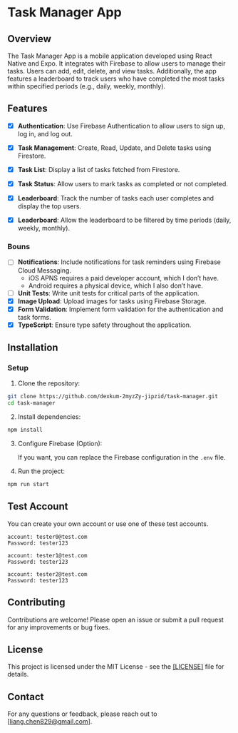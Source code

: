 # Task Manager App

## Overview

The Task Manager App is a mobile application developed using React Native and Expo. It integrates with Firebase to allow users to manage their tasks. Users can add, edit, delete, and view tasks. Additionally, the app features a leaderboard to track users who have completed the most tasks within specified periods (e.g., daily, weekly, monthly).

## Features

- [x] **Authentication**: Use Firebase Authentication to allow users to sign up, log in, and log out.
- [x] **Task Management**: Create, Read, Update, and Delete tasks using Firestore.
- [x] **Task List**: Display a list of tasks fetched from Firestore.

- [x] **Task Status**: Allow users to mark tasks as completed or not completed.

- [x] **Leaderboard**: Track the number of tasks each user completes and display the top users.
- [x] **Leaderboard**: Allow the leaderboard to be filtered by time periods (daily, weekly, monthly).

### Bouns

- [ ] **Notifications**: Include notifications for task reminders using Firebase Cloud Messaging.
  - iOS APNS requires a paid developer account, which I don’t have.
  - Android requires a physical device, which I also don’t have.
- [ ] **Unit Tests**: Write unit tests for critical parts of the application.
- [x] **Image Upload**: Upload images for tasks using Firebase Storage.
- [x] **Form Validation**: Implement form validation for the authentication and task forms.
- [x] **TypeScript**: Ensure type safety throughout the application.

## Installation

### Setup

1. Clone the repository:

```sh
git clone https://github.com/dexkum-2myzZy-jipzid/task-manager.git
cd task-manager
```

2. Install dependencies:

```sh
npm install
```

3. Configure Firebase (Option):

   If you want, you can replace the Firebase configuration in the `.env` file.

4. Run the project:

```sh
npm run start
```

## Test Account

You can create your own account or use one of these test accounts.

```text
account: tester0@test.com
Password: tester123
```

```
account: tester1@test.com
Password: tester123
```

```
account: tester2@test.com
Password: tester123
```

## Contributing

Contributions are welcome! Please open an issue or submit a pull request for any improvements or bug fixes.

## License

This project is licensed under the MIT License - see the [[LICENSE]](https://github.com/dexkum-2myzZy-jipzid/task-manager/blob/main/LICENSE) file for details.

## Contact

For any questions or feedback, please reach out to [liang.chen829@gmail.com].
